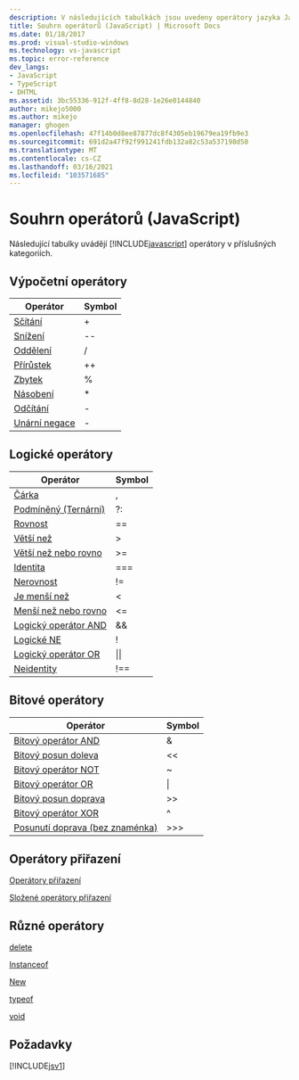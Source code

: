 ```yaml
---
description: V následujících tabulkách jsou uvedeny operátory jazyka JavaScript v příslušných kategoriích.
title: Souhrn operátorů (JavaScript) | Microsoft Docs
ms.date: 01/18/2017
ms.prod: visual-studio-windows
ms.technology: vs-javascript
ms.topic: error-reference
dev_langs:
- JavaScript
- TypeScript
- DHTML
ms.assetid: 3bc55336-912f-4ff8-8d28-1e26e0144840
author: mikejo5000
ms.author: mikejo
manager: ghogen
ms.openlocfilehash: 47f14b0d8ee87877dc8f4305eb19679ea19fb9e3
ms.sourcegitcommit: 691d2a47f92f991241fdb132a82c53a537198d50
ms.translationtype: MT
ms.contentlocale: cs-CZ
ms.lasthandoff: 03/16/2021
ms.locfileid: "103571685"
---
```

# <a name="operator-summary-javascript"></a>Souhrn operátorů (JavaScript)
Následující tabulky uvádějí [!INCLUDE[javascript](../../javascript/includes/javascript-md.md)] operátory v příslušných kategoriích.  
  
## <a name="computational-operators"></a>Výpočetní operátory  
  
|Operátor|Symbol|  
|--------------|------------|  
|[Sčítání](https://developer.mozilla.org/docs/Web/JavaScript/Reference/Operators)|+|  
|[Snížení](https://developer.mozilla.org/docs/Web/JavaScript/Reference/Operators#Increment)|--|  
|[Oddělení](https://developer.mozilla.org/docs/Web/JavaScript/Reference/Operators)|/|  
|[Přírůstek](https://developer.mozilla.org/docs/Web/JavaScript/Reference/Operators#Increment)|++|  
|[Zbytek](https://developer.mozilla.org/docs/Web/JavaScript/Reference/Operators)|%|  
|[Násobení](https://developer.mozilla.org/docs/Web/JavaScript/Reference/Operators)|*|  
|[Odčítání](https://developer.mozilla.org/docs/Web/JavaScript/Reference/Operators)|-|  
|[Unární negace](https://developer.mozilla.org/docs/Web/JavaScript/Reference/Operators)|-|  
  
## <a name="logical-operators"></a>Logické operátory  
  
|Operátor|Symbol|  
|--------------|------------|  
|[Čárka](https://developer.mozilla.org/docs/Web/JavaScript/Reference/Operators/Comma_Operatorhttps://developer.mozilla.org/docs/Web/JavaScript/Reference/Operators/Comma_Operator)|,|  
|[Podmíněný (Ternární)](https://developer.mozilla.org/docs/Web/JavaScript/Reference/Operators/Conditional_Operator)|?:|  
|[Rovnost](https://developer.mozilla.org/docs/Web/JavaScript/Reference/Operators)|==|  
|[Větší než](https://developer.mozilla.org/docs/Web/JavaScript/Reference/Operators)|>|  
|[Větší než nebo rovno](https://developer.mozilla.org/docs/Web/JavaScript/Reference/Operators)|>=|  
|[Identita](https://developer.mozilla.org/docs/Web/JavaScript/Reference/Operators)|===|  
|[Nerovnost](https://developer.mozilla.org/docs/Web/JavaScript/Reference/Operators)|!=|  
|[Je menší než](https://developer.mozilla.org/docs/Web/JavaScript/Reference/Operators)|<|  
|[Menší než nebo rovno](https://developer.mozilla.org/docs/Web/JavaScript/Reference/Operators)|<=|  
|[Logický operátor AND](https://developer.mozilla.org/docs/Web/JavaScript/Reference/Operators)|&&|  
|[Logické NE](https://developer.mozilla.org/docs/Web/JavaScript/Reference/Operators)|!|  
|[Logický operátor OR](https://developer.mozilla.org/docs/Web/JavaScript/Reference/Operators)|&#124;&#124;|  
|[Neidentity](https://developer.mozilla.org/docs/Web/JavaScript/Reference/Operators)|!==|  
  
## <a name="bitwise-operators"></a>Bitové operátory  
  
|Operátor|Symbol|  
|--------------|------------|  
|[Bitový operátor AND](https://developer.mozilla.org/docs/Web/JavaScript/Reference/Operators#Bitwise_AND)|&|  
|[Bitový posun doleva](https://developer.mozilla.org/docs/Web/JavaScript/Reference/Operators#Left_shift)|<\<|  
|[Bitový operátor NOT](https://developer.mozilla.org/docs/Web/JavaScript/Reference/Operators#Bitwise_NOT)|~|  
|[Bitový operátor OR](https://developer.mozilla.org/docs/Web/JavaScript/Reference/Operators#Bitwise_OR)|&#124;|  
|[Bitový posun doprava](https://developer.mozilla.org/docs/Web/JavaScript/Reference/Operators#Right_shift)|>>|  
|[Bitový operátor XOR](https://developer.mozilla.org/docs/Web/JavaScript/Reference/Operators#Bitwise_XOR)|^|  
|[Posunutí doprava (bez znaménka)](https://developer.mozilla.org/docs/Web/JavaScript/Reference/Operators#Unsigned_right_shift)|>>>|  
  
## <a name="assignment-operators"></a>Operátory přiřazení  
 [Operátory přiřazení](https://developer.mozilla.org/docs/Web/JavaScript/Reference/Operators#Assignment)  
  
 [Složené operátory přiřazení](https://developer.mozilla.org/docs/Web/JavaScript/Reference/Operators#Assignment_operators)  
  
## <a name="miscellaneous-operators"></a>Různé operátory  
 [delete](https://developer.mozilla.org/docs/Web/JavaScript/Reference/Operators/delete)  
  
 [Instanceof](https://developer.mozilla.org/docs/Web/JavaScript/Reference/Operators/instanceof)  
  
 [New](https://developer.mozilla.org/docs/Web/JavaScript/Reference/Operators/new)  
  
 [typeof](https://developer.mozilla.org/docs/Web/JavaScript/Reference/Operators/typeof)  
  
 [void](https://developer.mozilla.org/docs/Web/JavaScript/Reference/Operators/void)  
  
## <a name="requirements"></a>Požadavky  
 [!INCLUDE[jsv1](../../javascript/misc/includes/jsv1-md.md)]
